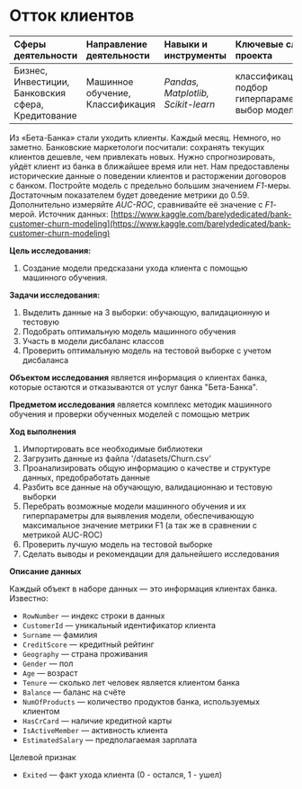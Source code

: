# Отток клиентов
|Сферы деятельности|Направление деятельности|Навыки и инструменты|Ключевые слова проекта|Статус проекта| 
|:-----------------|:-----------------------|:-------------------|:---------------------|:-------------:|
|Бизнес, Инвестиции, Банковския сфера, Кредитование|Машинное обучение, Классификация|*Pandas, Matplotlib, Scikit-learn*|классификация, подбор гиперпараметров, выбор модели МО|Завершен|


Из «Бета-Банка» стали уходить клиенты. Каждый месяц. Немного, но заметно. Банковские маркетологи посчитали: сохранять текущих клиентов дешевле, чем привлекать новых.
Нужно спрогнозировать, уйдёт клиент из банка в ближайшее время или нет. Нам предоставлены исторические данные о поведении клиентов и расторжении договоров с банком. 
Постройте модель с предельно большим значением *F1*-меры. Достаточным показателем будет доведение метрики до 0.59.
Дополнительно измеряйте *AUC-ROC*, сравнивайте её значение с *F1*-мерой.
Источник данных: [https://www.kaggle.com/barelydedicated/bank-customer-churn-modeling](https://www.kaggle.com/barelydedicated/bank-customer-churn-modeling)

**Цель исследования:** 
1. Создание модели предсказани ухода клиента с помощью машинного обучения.

**Задачи исследования:**
1. Выделить данные на 3 выборки: обучающую, валидационную и тестовую
2. Подобрать оптимальную модель машинного обучения
3. Участь в модели дисбаланс классов
3. Проверить оптимальную модель на тестовой выборке с учетом дисбаланса

**Объектом исследования** является информация о клиентах банка, которые остаются и отказываются от услуг банка "Бета-Банка".

**Предметом исследования** является комплекс методик машинного обучения и проверки обученных моделей с помощью метрик

**Ход выполнения**
1. Импортировать все необходимые библиотеки
2. Загрузить данные из файла '/datasets/Churn.csv'
3. Проанализировать общую информацию о качестве и структуре данных, предобработать данные
4. Разбить все данные на обучающую, валидационнаю и тестовую выборки
5. Перебрать возможные модели машинного обучения и их гиперпараметры для выявления модели, обеспечивающую максимальное значение метрики F1 (а так же в сравнении с метрикой AUC-ROC)
6. Проверить лучшую модель на тестовой выборке
7. Сделать выводы и рекомендации для дальнейшего исследования

**Описание данных**

Каждый объект в наборе данных — это информация клиентах банка. 
Известно:
- `RowNumber` — индекс строки в данных
- `CustomerId` — уникальный идентификатор клиента
- `Surname` — фамилия
- `CreditScore` — кредитный рейтинг
- `Geography` — страна проживания
- `Gender` — пол
- `Age` — возраст
- `Tenure` — сколько лет человек является клиентом банка
- `Balance` — баланс на счёте
- `NumOfProducts` — количество продуктов банка, используемых клиентом
- `HasCrCard` — наличие кредитной карты
- `IsActiveMember` — активность клиента
- `EstimatedSalary` — предполагаемая зарплата

Целевой признак
- `Exited` — факт ухода клиента (0 - остался, 1 - ушел)
